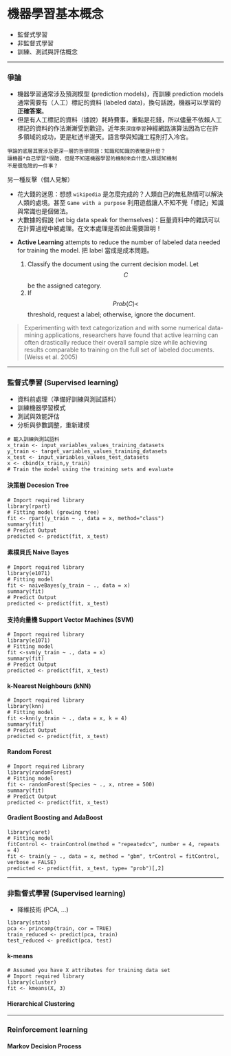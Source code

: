 # 機器學習基本概念

* 監督式學習
* 非監督式學習
* 訓練、測試與評估概念





---
### 爭論

- 機器學習通常涉及預測模型 (prediction models)，而訓練 prediction models 通常需要有（人工）標記的資料 (labeled data)，換句話說，機器可以學習的**正確答案**。
- 但是有人工標記的資料（據說）耗時費事，重點是花錢，所以儘量不依賴人工標記的資料的作法漸漸受到歡迎。近年來`深度學習`神經網路演算法因為它在許多領域的成功，更是紅透半邊天。語言學與知識工程則打入冷宮。

```
爭論的底層其實涉及更深一層的哲學問題：知識和知識的表徵是什麼？
讓機器*自己學習*很酷，但是不知道機器學習的機制來自什麼人類認知機制
不是很危險的一件事？

```
另一種反擊（個人見解）

- 花大錢的迷思：想想 `wikipedia` 是怎麼完成的？人類自己的無私熱情可以解決人類的處境。甚至 `Game with a purpose` 利用遊戲讓人不知不覺「標記」知識與常識也是個做法。
- 大數據的假說 (let big data speak for themselves)：巨量資料中的雜訊可以在計算過程中被處理。在文本處理是否如此需要證明！

<!-- plurk studies-->

- **Active Learning** attempts to reduce the number of labeled data needed for training the model. 把 label 當成是成本問題。

    1. Classify the document using the current decision model. Let $$C$$ be the assigned category.
    2. If $$Prob(C) < $$ threshold, request a label; otherwise, ignore the document.

> Experimenting with text categorization and with some numerical data-mining applications, researchers have found that active learning can often drastically reduce their overall sample size while achieving results comparable to training on the full set of labeled documents.(Weiss et al. 2005)






---
### 監督式學習 (Supervised learning)

- 資料前處理（準備好訓練與測試語料）
- 訓練機器學習模式
- 測試與效能評估
- 分析與參數調整，重新建模


```
# 載入訓練與測試語料 
x_train <- input_variables_values_training_datasets 
y_train <- target_variables_values_training_datasets 
x_test <- input_variables_values_test_datasets
x <- cbind(x_train,y_train)
# Train the model using the training sets and evaluate
```


#### 決策樹 Decesion Tree
```
# Import required library
library(rpart)
# Fitting model (growing tree)
fit <- rpart(y_train ~ ., data = x, method="class")
summary(fit)
# Predict Output
predicted <- predict(fit, x_test)
```

#### 素樸貝氏 Naive Bayes

```
# Import required library
library(e1071)
# Fitting model
fit <- naiveBayes(y_train ~ ., data = x) 
summary(fit)
# Predict Output
predicted <- predict(fit, x_test)
```


#### 支持向量機 Support Vector Machines (SVM)

```
# Import required library
library(e1071)
# Fitting model
fit <-svm(y_train ~ ., data = x) 
summary(fit)
# Predict Output
predicted <- predict(fit, x_test)
```


#### k-Nearest Neighbours (kNN)

```
# Import required library
library(knn)
# Fitting model
fit <-knn(y_train ~ ., data = x, k = 4) 
summary(fit)
# Predict Output
predicted <- predict(fit, x_test)

```



#### Random Forest

```
# Import required Library
library(randomForest)
# Fitting model
fit <- randomForest(Species ~ ., x, ntree = 500) 
summary(fit)
# Predict Output
predicted <- predict(fit, x_test)
```


#### Gradient Boosting and AdaBoost

```
library(caret)
# Fitting model
fitControl <- trainControl(method = "repeatedcv", number = 4, repeats = 4)
fit <- train(y ~ ., data = x, method = "gbm", trControl = fitControl, verbose = FALSE) 
predicted <- predict(fit, x_test, type= "prob")[,2]

```



---
### 非監督式學習 (Supervised learning)

- 降維技術 (PCA, ...)

```
library(stats)
pca <- princomp(train, cor = TRUE) 
train_reduced <- predict(pca, train) 
test_reduced <- predict(pca, test)
```



#### k-means


```
# Assumed you have X attributes for training data set 
# Import required library 
library(cluster) 
fit <- kmeans(X, 3)
```

#### Hierarchical Clustering





---
### Reinforcement learning

#### Markov Decision Process










